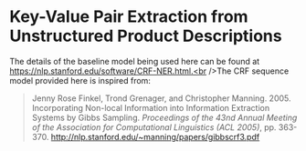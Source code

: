 # Key-Value Pair Extraction from Unstructured Product Descriptions
The details of the baseline model being used here can be found at https://nlp.stanford.edu/software/CRF-NER.html.<br />The CRF sequence model provided here is inspired from:
>Jenny Rose Finkel, Trond Grenager, and Christopher Manning. 2005. Incorporating Non-local Information into Information Extraction Systems by Gibbs Sampling. *Proceedings of the 43nd Annual Meeting of the Association for Computational Linguistics (ACL 2005)*, pp. 363-370. http://nlp.stanford.edu/~manning/papers/gibbscrf3.pdf
